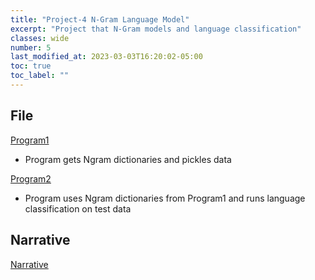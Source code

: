```yaml
---
title: "Project-4 N-Gram Language Model"
excerpt: "Project that N-Gram models and language classification"
classes: wide
number: 5
last_modified_at: 2023-03-03T16:20:02-05:00
toc: true
toc_label: ""
---
```


## File

[Program1](https://github.com/Myakubek/myakubek.github.io/blob/master/Programs/NLP/Project-4/Program1.py)  
- Program gets Ngram dictionaries and pickles data

[Program2](https://github.com/Myakubek/myakubek.github.io/blob/master/Programs/NLP/Project-4/Program2.py)  
- Program uses Ngram dictionaries from Program1 and runs language classification on test data

## Narrative

[Narrative](https://github.com/Myakubek/myakubek.github.io/blob/master/Programs/NLP/Project-4/Project4-Narrative.pdf)